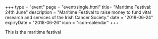 +++
type = "event"
page = "event/single.html"
title= "Maritime Festival: 24th June"
description = "Maritime Festival to raise money to fund vital research and services of the Irish Cancer Society."
date = "2018-06-24"
expiryDate = "2018-06-26"
icon = "icon-calendar"
+++

This is the maritime festival
